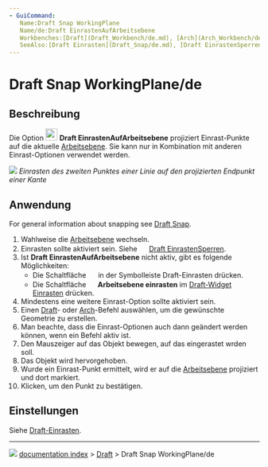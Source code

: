 ```yaml
---
- GuiCommand:
   Name:Draft Snap WorkingPlane
   Name/de:Draft EinrastenAufArbeitsebene
   Workbenches:[Draft](Draft_Workbench/de.md), [Arch](Arch_Workbench/de.md)
   SeeAlso:[Draft Einrasten](Draft_Snap/de.md), [Draft EinrastenSperren](Draft_Snap_Lock/de.md), [Draft EbeneAuswählen](Draft_SelectPlane/de.md)
---
```


# Draft Snap WorkingPlane/de



## Beschreibung

Die Option <img alt="" src=images/Draft_Snap_WorkingPlane.svg  style="width:24px;"> **Draft EinrastenAufArbeitsebene** projiziert Einrast-Punkte auf die aktuelle [Arbeitsebene](Draft_SelectPlane/de.md). Sie kann nur in Kombination mit anderen Einrast-Optionen verwendet werden.

![](images/Draft_Snap_WorkingPlane_example.png ) 
*Einrasten des zweiten Punktes einer Linie auf den projizierten Endpunkt einer Kante*



## Anwendung

For general information about snapping see [Draft Snap](Draft_Snap.md).

1.  Wahlweise die [Arbeitsebene](Draft_SelectPlane/de.md) wechseln.
2.  Einrasten sollte aktiviert sein. Siehe <img alt="" src=images/Draft_Snap_Lock.svg  style="width:16px;"> [Draft EinrastenSperren](Draft_Snap_Lock/de.md).
3.  Ist **Draft EinrastenAufArbeitsebene** nicht aktiv, gibt es folgende Möglichkeiten:
    -   Die Schaltfläche **<img src="images/Draft_Snap_WorkingPlane.svg" width=16px>** in der Symbolleiste Draft-Einrasten drücken.
    -   Die Schaltfläche **<img src="images/Draft_Snap_WorkingPlane.svg" width=16px> Arbeitsebene einrasten** im [Draft-Widget Einrasten](Draft_snap_widget/de.md) drücken.
4.  Mindestens eine weitere Einrast-Option sollte aktiviert sein.
5.  Einen [Draft](Draft_Workbench/de.md)- oder [Arch](Arch_Workbench/de.md)-Befehl auswählen, um die gewünschte Geometrie zu erstellen.
6.  Man beachte, dass die Einrast-Optionen auch dann geändert werden können, wenn ein Befehl aktiv ist.
7.  Den Mauszeiger auf das Objekt bewegen, auf das eingerastet wrden soll.
8.  Das Objekt wird hervorgehoben.
9.  Wurde ein Einrast-Punkt ermittelt, wird er auf die [Arbeitsebene](Draft_SelectPlane/de.md) projiziert und dort markiert.
10. Klicken, um den Punkt zu bestätigen.



## Einstellungen

Siehe [Draft-Einrasten](Draft_Snap/de#Einstellungen.md).



---
![](images/Button_right.svg) [documentation index](../README.md) > [Draft](Draft_Workbench.md) > Draft Snap WorkingPlane/de
